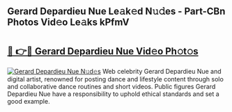 ## Gerard Depardieu Nue Le𝚊k𝚎d N𝚞𝚍es - Part-CBn Photos Vid𝚎o Le𝚊ks kPfmV

# <h2><a href="http://fb7m1i.evod.top/?m=Gerard+Depardieu+Nue">🔗 👉🔴 Gerard Depardieu Nue Vid𝚎o Ph𝚘t𝚘s</a></h2>

[![Gerard Depardieu Nue N𝚞d𝚎s](https://i.imgur.com/8V9OHl7.gif)](http://fb7m1i.evod.top/?m=Gerard+Depardieu+Nue)
Web celebrity Gerard Depardieu Nue and digital artist, renowned for posting dance and lifestyle content through solo and collaborative dance routines and short videos. Public figures Gerard Depardieu Nue have a responsibility to uphold ethical standards and set a good example. 

